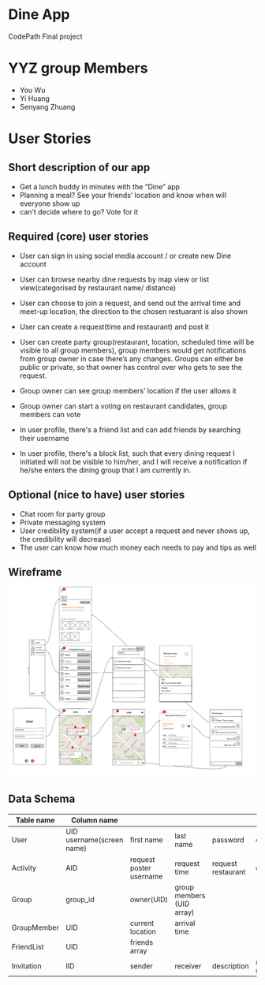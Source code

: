 # Dine App
CodePath Final project

# YYZ group Members
- You Wu
- Yi Huang
- Senyang Zhuang

# User Stories

## Short description of our app
- Get a lunch buddy in minutes with the “Dine” app
- Planning a meal? See your friends’ location and know when will everyone show up
- can’t decide where to go? Vote for it

## Required (core) user stories
- User can sign in using social media account / or create new Dine account

- User can browse nearby dine requests by map view or list view(categorised by restaurant name/ distance)

- User can choose to join a request, and send out the arrival time and meet-up location, the direction to the chosen restuarant is also shown

- User can create a request(time and restaurant) and post it

- User can create party group(restaurant, location, scheduled time will be visible to all group members), group members would get notifications from group owner in case there’s any changes. Groups can either be public or private, so that owner has control over who gets to see the request.

- Group owner can see group members’ location if the user allows it

- Group owner can start a voting on restaurant candidates, group members can vote

- In user profile, there's a friend list and can add friends by searching their username

- In user profile, there's a block list, such that every dining request I initiated will not be visible to him/her, and I will receive a notification if he/she enters the dining group that I am currently in.


## Optional (nice to have) user stories
- Chat room for party group
- Private messaging system
- User credibility system(if a user accept a request and never shows up, the credibility will decrease)
- The user can know how much money each needs to pay and tips as well


## Wireframe

![Alt text](/dine.png?raw=true "Wireframe")


## Data Schema
| Table name | Column name ||||||||
| ---------- | ----------- | ---- | ---- | ---- | ---- | ---- | ---- | ---- |
| User |	UID	username(screen name) |	first name |	last name	| password |	email |	dob	| gender	| profile description |
| Activity |	AID	| request poster username	| request time |	request restaurant|	description	| group_id |		
| Group |	group_id |owner(UID) | group members (UID array) |				
| GroupMember |	UID	| current location |	arrival time |			
| FriendList | UID | friends array |							
| Invitation | IID | sender |	receiver | description | restaurant name | time |			
